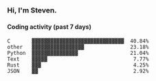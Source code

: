### Hi, I'm Steven.

#### Coding activity (past 7 days)
```
C       ▓▓▓▓▓▓▓▓▓▓▓▓▓▓▓▓▓▓▓▓▓▓▓▓▓▓▓▓▓▓  40.84%
other   ▓▓▓▓▓▓▓▓▓▓▓▓▓▓▓▓▓               23.18%
Python  ▓▓▓▓▓▓▓▓▓▓▓▓▓▓▓                 21.04%
Text    ▓▓▓▓▓                            7.77%
Rust    ▓▓▓                              4.25%
JSON    ▓▓                               2.92%
```
